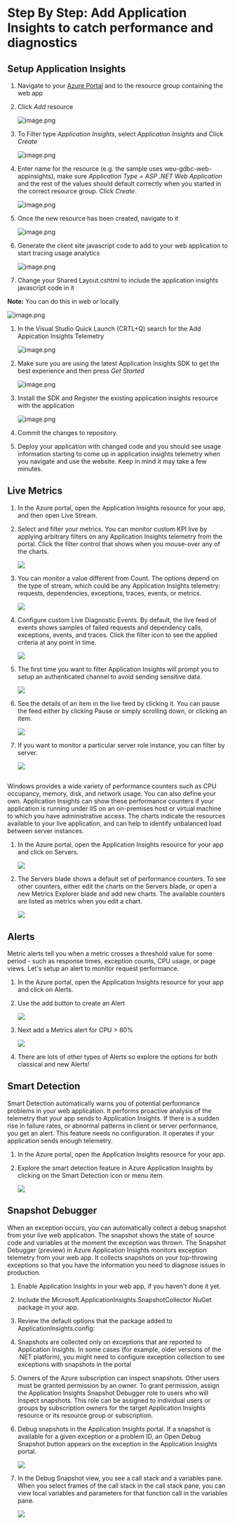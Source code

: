 # Step By Step: Add Application Insights to catch performance and diagnostics #

## Setup Application Insights ##

1. Navigate to your [Azure Portal](http://portal.azure.com) and to the resource group containing the web app

1. Click _Add_ resource

   ![image.png](.attachments/image-abcca1d6-77ae-4394-9338-c04de6ed25a4.png)

1. To Filter type _Application Insights_, select _Application Insights_ and Click _Create_ 

   ![image.png](.attachments/image-d3be814f-c199-4f82-9011-93aa444204e0.png)

1. Enter name for the resource (e.g. the sample uses weu-gdbc-web-appinsights), make sure _Application Type = ASP .NET Web Application_ and the rest of the values should default correctly when you started in the correct resource group. Click _Create_.

   ![image.png](.attachments/image-a1369cde-bb80-4920-b983-29ca07663805.png)

1. Once the new resource has been created, navigate to it

   ![image.png](.attachments/image-837d1fda-77f0-4b54-a054-82499621a3d8.png)

1. Generate the client site javascript code to add to your web application to start tracing usage analytics

   ![image.png](.attachments/image-639595a5-1968-458d-9054-1403bae005c6.png)

1. Change your Shared Layout.cshtml to include the application insights javascript code in it

**Note:** You can do this in web or locally

   ![image.png](.attachments/image-0767a362-0f0e-4129-879d-8906dec66ee5.png)

1. In the Visual Studio Quick Launch (CRTL+Q) search for the Add Appication Insights Telemetry 

    ![image.png](.attachments\SearchForApplicationInsights.png)

1. Make sure you are using the latest Application Insights SDK to get the best experience and then press *Get Started*

   ![image.png](.attachments/image-a1369cde-bb80-4920-b983-29ca07663899.png )

1. Install the SDK and Register the existing application insights resource with the application

   ![image.png](.attachments/image-a1369cde-bb80-4920-b983-29ca07663810.png)

1. Commit the changes to repository.

1. Deploy your application with changed code and you should see usage information starting to come up in application insights telemetry when you navigate and use the website. Keep in mind it may take a few minutes.

## Live Metrics ##

1. In the Azure portal, open the Application Insights resource for your app, and then open Live Stream.

2. Select and filter your metrics. You can monitor custom KPI live by applying arbitrary filters on any Application Insights telemetry from the portal. Click the filter control that shows when you mouse-over any of the charts.

    ![](.attachments/live-stream-filteredmetric.png)

3. You can monitor a value different from Count. The options depend on the type of stream, which could be any Application Insights telemetry: requests, dependencies, exceptions, traces, events, or metrics.

    ![](.attachments/live-stream-valueoptions.png)

4. Configure custom Live Diagnostic Events. By default, the live feed of events shows samples of failed requests and dependency calls, exceptions, events, and traces. Click the filter icon to see the applied criteria at any point in time. 

    ![](.attachments/live-stream-eventsdefault.png)

5. The first time you want to filter Application Insights will prompt you to setup an authenticated channel to avoid sending sensitive data.

    ![](.attachments/live-metrics-auth-servers.png)

5. See the details of an item in the live feed by clicking it. You can pause the feed either by clicking Pause or simply scrolling down, or clicking an item. 

    ![](.attachments/live-metrics-eventdetail.png)

6. If you want to monitor a particular server role instance, you can filter by server.

    ![](.attachments/live-stream-filter.png)

## ##
Windows provides a wide variety of performance counters such as CPU occupancy, memory, disk, and network usage. You can also define your own. Application Insights can show these performance counters if your application is running under IIS on an on-premises host or virtual machine to which you have administrative access. The charts indicate the resources available to your live application, and can help to identify unbalanced load between server instances.

1. In the Azure portal, open the Application Insights resource for your app and click on Servers.

    ![](.attachments/perf-counters-servers.png)

2. The Servers blade shows a default set of performance counters. To see other counters, either edit the charts on the Servers blade, or open a new Metrics Explorer blade and add new charts. The available counters are listed as metrics when you edit a chart.

    ![](.attachments/choose-performance-counters.png)

## Alerts ##

Metric alerts tell you when a metric crosses a threshold value for some period - such as response times, exception counts, CPU usage, or page views. Let's setup an alert to monitor request performance. 

1. In the Azure portal, open the Application Insights resource for your app and click on Alerts.

2. Use the add button to create an Alert

    ![](.attachments/add-metrics-alert.png)

3. Next add a Metrics alert for CPU > 80%

    ![](.attachments/add-metrics-alert2.png)

4. There are lots of other types of Alerts so explore the options for both classical and new Alerts!

## Smart Detection ##
Smart Detection automatically warns you of potential performance problems in your web application. It performs proactive analysis of the telemetry that your app sends to Application Insights. If there is a sudden rise in failure rates, or abnormal patterns in client or server performance, you get an alert. This feature needs no configuration. It operates if your application sends enough telemetry.

1. In the Azure portal, open the Application Insights resource for your app.

2. Explore the smart detection feature in Azure Application Insights by clicking on the Smart Detection icon or menu item.

    ![](.attachments/SmartDetection.png)

## Snapshot Debugger ##
When an exception occurs, you can automatically collect a debug snapshot from your live web application. The snapshot shows the state of source code and variables at the moment the exception was thrown. The Snapshot Debugger (preview) in Azure Application Insights monitors exception telemetry from your web app. It collects snapshots on your top-throwing exceptions so that you have the information you need to diagnose issues in production.

1. Enable Application Insights in your web app, if you haven't done it yet.

2. Include the Microsoft.ApplicationInsights.SnapshotCollector NuGet package in your app.

3. Review the default options that the package added to ApplicationInsights.config:

4. Snapshots are collected only on exceptions that are reported to Application Insights. In some cases (for example, older versions of the .NET platform), you might need to configure exception collection to see exceptions with snapshots in the portal

5. Owners of the Azure subscription can inspect snapshots. Other users must be granted permission by an owner. To grant permission, assign the Application Insights Snapshot Debugger role to users who will inspect snapshots. This role can be assigned to individual users or groups by subscription owners for the target Application Insights resource or its resource group or subscription.

6. Debug snapshots in the Application Insights portal. If a snapshot is available for a given exception or a problem ID, an Open Debug Snapshot button appears on the exception in the Application Insights portal.

    ![](.attachments/SnapshotDebugger.png)

7. In the Debug Snapshot view, you see a call stack and a variables pane. When you select frames of the call stack in the call stack pane, you can view local variables and parameters for that function call in the variables pane.

    ![](.attachments/open-snapshot-portal.png)

